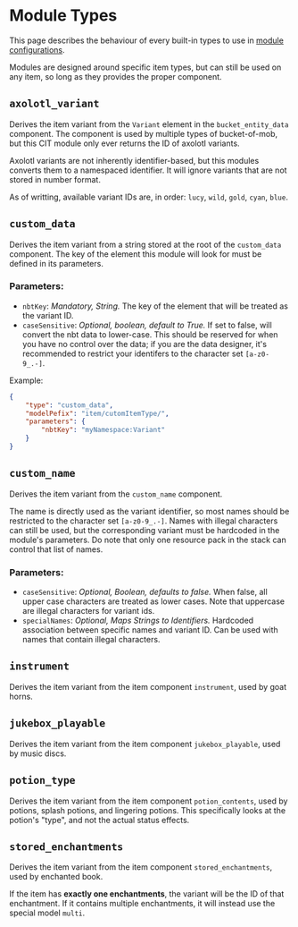 # Module Types

This page describes the behaviour of every built-in types to use in [module configurations](Module-Configuration).

Modules are designed around specific item types, but can still be used on any item, so long as they provides the proper component.

## `axolotl_variant`
Derives the item variant from the `Variant` element in the `bucket_entity_data` component. The component is used by multiple types of bucket-of-mob, but this CIT module only ever returns the ID of axolotl variants.

Axolotl variants are not inherently identifier-based, but this modules converts them to a namespaced identifier. It will ignore variants that are not stored in number format.

As of writting, available variant IDs are, in order: `lucy`, `wild`, `gold`, `cyan`, `blue`.

## `custom_data`
Derives the item variant from a string stored at the root of the `custom_data` component.
The key of the element this module will look for must be defined in its parameters.

### Parameters:
- `nbtKey`: *Mandatory, String.* The key of the element that will be treated as the variant ID.
- `caseSensitive`: *Optional, boolean, default to True.* If set to false, will convert the nbt data to lower-case. This should be reserved for when you have no control over the data; if you are the data designer, it's recommended to restrict your identifers to the character set `[a-z0-9_.-]`.

Example:
```json
{
	"type": "custom_data",
	"modelPefix": "item/cutomItemType/",
	"parameters": {
		"nbtKey": "myNamespace:Variant"
	}
}
```

## `custom_name`
Derives the item variant from the `custom_name` component.

The name is directly used as the variant identifier, so most names should be restricted to the character set `[a-z0-9_.-]`.
Names with illegal characters can still be used, but the corresponding variant must be hardcoded in the module's parameters. Do note that only one resource pack in the stack can control that list of names.

### Parameters:
- `caseSensitive`: *Optional, Boolean, defaults to false.*
When false, all upper case characters are treated as lower cases. Note that uppercase are illegal characters for variant ids.
- `specialNames`: *Optional, Maps Strings to Identifiers.*
Hardcoded association between specific names and variant ID. Can be used with names that contain illegal characters.

## `instrument`
Derives the item variant from the item component `instrument`, used by goat horns.

## `jukebox_playable`
Derives the item variant from the item component `jukebox_playable`, used by music discs.

## `potion_type`
Derives the item variant from the item component `potion_contents`, used by potions, splash potions, and lingering potions. This specifically looks at the potion's "type", and not the actual status effects.

## `stored_enchantments`
Derives the item variant from the item component `stored_enchantments`, used by enchanted book.

If the item has **exactly one enchantments**, the variant will be the ID of that enchantment. If it contains multiple enchantments, it will instead use the special model `multi`.
